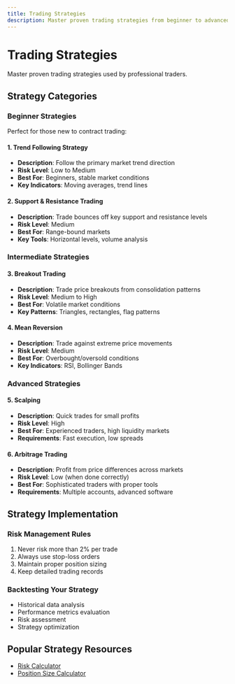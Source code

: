 ```yaml
---
title: Trading Strategies
description: Master proven trading strategies from beginner to advanced with practical implementation and risk rules.
---
```


# Trading Strategies

Master proven trading strategies used by professional traders.

## Strategy Categories

### Beginner Strategies
Perfect for those new to contract trading:

#### 1. Trend Following Strategy
- **Description**: Follow the primary market trend direction
- **Risk Level**: Low to Medium
- **Best For**: Beginners, stable market conditions
- **Key Indicators**: Moving averages, trend lines

#### 2. Support & Resistance Trading
- **Description**: Trade bounces off key support and resistance levels
- **Risk Level**: Medium
- **Best For**: Range-bound markets
- **Key Tools**: Horizontal levels, volume analysis

### Intermediate Strategies

#### 3. Breakout Trading
- **Description**: Trade price breakouts from consolidation patterns
- **Risk Level**: Medium to High
- **Best For**: Volatile market conditions
- **Key Patterns**: Triangles, rectangles, flag patterns

#### 4. Mean Reversion
- **Description**: Trade against extreme price movements
- **Risk Level**: Medium
- **Best For**: Overbought/oversold conditions
- **Key Indicators**: RSI, Bollinger Bands

### Advanced Strategies

#### 5. Scalping
- **Description**: Quick trades for small profits
- **Risk Level**: High
- **Best For**: Experienced traders, high liquidity markets
- **Requirements**: Fast execution, low spreads

#### 6. Arbitrage Trading
- **Description**: Profit from price differences across markets
- **Risk Level**: Low (when done correctly)
- **Best For**: Sophisticated traders with proper tools
- **Requirements**: Multiple accounts, advanced software

## Strategy Implementation

### Risk Management Rules
1. Never risk more than 2% per trade
2. Always use stop-loss orders
3. Maintain proper position sizing
4. Keep detailed trading records

### Backtesting Your Strategy
- Historical data analysis
- Performance metrics evaluation
- Risk assessment
- Strategy optimization

## Popular Strategy Resources

- [Risk Calculator](/useful-links/#tools--calculators)
- [Position Size Calculator](/useful-links/#tools--calculators)
